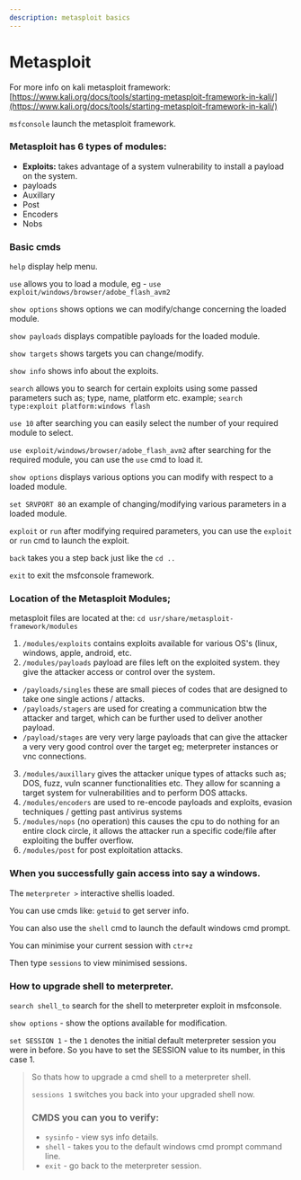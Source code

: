 ```yaml
---
description: metasploit basics
---
```


# Metasploit

For more info on kali metasploit framework: [https://www.kali.org/docs/tools/starting-metasploit-framework-in-kali/](https://www.kali.org/docs/tools/starting-metasploit-framework-in-kali/)

`msfconsole` launch the metasploit framework.

### Metasploit has 6 types of modules:

* **Exploits:** takes advantage of a system vulnerability to install a payload on the system.
* payloads
* Auxillary
* Post
* Encoders
* Nobs

### Basic cmds

`help` display help menu.

`use` allows you to load a module, eg - `use exploit/windows/browser/adobe_flash_avm2`

`show options` shows options we can modify/change concerning the loaded module.

`show payloads` displays compatible payloads for the loaded module.

`show targets` shows targets you can change/modify.

`show info` shows info about the exploits.

`search` allows you to search for certain exploits using some passed parameters such as; type, name, platform etc. example; `search type:exploit platform:windows flash`

`use 10` after searching you can easily select the number of your required module to select.

`use exploit/windows/browser/adobe_flash_avm2` after searching for the required module, you can use the `use` cmd to load it.

`show options` displays various options you can modify with respect to a loaded module.

`set SRVPORT 80` an example of changing/modifying various parameters in a loaded module.

`exploit` or `run` after modifying required parameters, you can use the `exploit` or `run` cmd to launch the exploit.

`back` takes you a step back just like the `cd ..`

`exit` to exit the msfconsole framework.



### Location of the Metasploit Modules;

metasploit files are located at the: `cd usr/share/metasploit-framework/modules`

1. `/modules/exploits` contains exploits available for various OS's (linux, windows, apple, android, etc.
2. `/modules/payloads` payload are files left on the exploited system. they give the attacker access or control over the system.

* `/payloads/singles` these are small pieces of codes that are designed to take one single actions / attacks.
* `/payloads/stagers` are used for creating a  communication btw the attacker and target, which can be further used to deliver another payload.
* `/payload/stages` are very very large payloads that can give the attacker a very very good control over the target eg; meterpreter instances or vnc connections.

3. `/modules/auxillary` gives the attacker unique types of attacks such as; DOS, fuzz, vuln scanner functionalities etc. They allow for scanning a target system for vulnerabilities and to perform DOS attacks.
4. `/modules/encoders` are used to re-encode payloads and exploits, evasion techniques / getting past antivirus systems
5. `/modules/nops` (no operation) this causes the cpu to do nothing for an entire clock circle, it allows the attacker run a specific code/file after exploiting the buffer overflow.
6. `/modules/post` for post exploitation attacks.





### When you successfully gain access into say a windows.

The `meterpreter >` interactive shellis loaded.

You can use cmds like: `getuid` to get server info.

You can also use the `shell` cmd to launch the default windows cmd prompt.

You can minimise your current session with `ctr+z`

Then type `sessions` to view minimised sessions.

### How to upgrade shell to meterpreter.

`search shell_to` search for the shell to meterpreter exploit in msfconsole.

`show options` - show the options available for modification.

`set SESSION 1` - the `1` denotes the initial default meterpreter session you were in before. So you have to set the SESSION value to its number, in this case 1.

> So thats how to upgrade a cmd shell to a meterpreter shell.
>
> `sessions 1` switches you back into your upgraded shell now.
>
> ### CMDS you can you to verify:
>
> * `sysinfo` - view sys info details.
> * `shell` - takes you to the default windows cmd prompt command line.
> * `exit` - go back to the meterpreter session.





